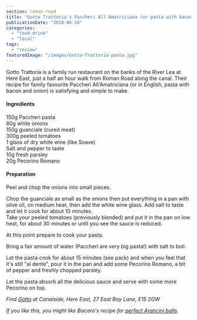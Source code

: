 ```yaml
---
section: roman-road
title: "Gotto Trattoria's Paccheri All'Amatriciana (or pasta with bacon and onion)"
publicationDate: "2018-06-18"
categories: 
  - "food-drink"
  - "local"
tags: 
  - "review"
featuredImage: "/images/Gotto-Trattoria-pasta.jpg"
---
```


Gotto Trattoria is a family run restaurant on the banks of the River Lea at Here East, just a half an hour walk from Roman Road along the canal. Their recipe for family favourite Paccheri All'Amatriciana (or in English, pasta with bacon and onion) is satisfying and simple to make.

#### Ingredients

150g Paccheri pasta  
80g white onions  
150g guanciale (cured meat)  
300g peeled tomatoes  
1 glass of dry white wine (like Soave)  
Salt and pepper to taste  
10g fresh parsley  
20g Pecorino Romano

#### Preparation

Peel and chop the onions into small pieces.

Chop the guanciale as small as the onions then put everything in a pan with olive oil, on medium heat, then add the white wine glass. Add salt to taste and let it cook for about 10 minutes.  
Take your peeled tomatoes (previously blended) and put it in the pan on low heat, for about 30 minutes or until you see the sauce is reduced.

At this point prepare to cook your pasta.

Bring a fair amount of water (Paccheri are very big pasta!) with salt to boil.

Let the pasta cook for about 15 minutes (see pack) and when you feel that it's still "al dente", pour it in the pan and add some Pecorino Romano, a bit of pepper and freshly chopped parsley.

Let the pasta absorb all the delicious sauce and serve with some more Pecorino on top.

_Find [Gotto](https://www.gotto.co.uk/) at Canalside, Here East, 27 East Bay Lane, E15 2GW_

_If you like this, you might like Bacaro's recipe for [perfect Arancini balls](https://romanroadlondon.com/bacaro-recipe-arancini/)._ 

